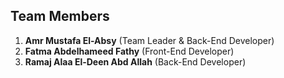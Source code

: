 ## Team Members
1. **Amr Mustafa El-Absy** (Team Leader & Back-End Developer)
2. **Fatma Abdelhameed Fathy** (Front-End Developer)
3. **Ramaj Alaa El-Deen Abd Allah** (Back-End Developer)
